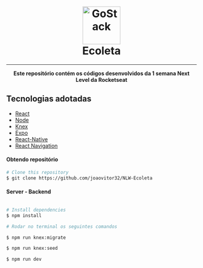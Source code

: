 <h1 align="center">
     <img alt="GoStack" src="https://pbs.twimg.com/profile_images/953595371875422210/0pWsfSSp_400x400.jpg" width="100px" />
    <br>
    Ecoleta
</h1>
<hr/>

<p align="center">
     <strong>Este repositório contém os códigos desenvolvidos da 1 semana Next Level da Rocketseat</strong>
</p>


## Tecnologias adotadas

- [React](https://pt-br.reactjs.org/)
- [Node](https://nodejs.org/en/)
- [Knex](http://knexjs.org/)
- [Expo](https://expo.io/)
- [React-Native](https://facebook.github.io/react-native/)
- [React Navigation](https://reactnavigation.org/)

<h4>Obtendo repositório</h4>

```bash
# Clone this repository
$ git clone https://github.com/joaovitor32/NLW-Ecoleta
```
<h4>Server - Backend </h4>

```bash

# Install dependencies
$ npm install

# Rodar no terminal os seguintes comandos

$ npm run knex:migrate

$ npm run knex:seed

$ npm run dev

```
